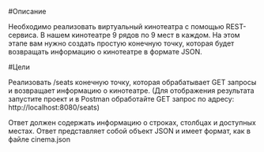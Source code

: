 #Описание

Необходимо реализовать виртуальный кинотеатра с помощью REST-сервиса.
В нашем кинотеатре 9 рядов по 9 мест в каждом. 
На этом этапе вам нужно создать простую конечную точку, которая будет возвращать информацию о кинотеатре в формате JSON.

#Цели

Реализовать /seats конечную точку, которая обрабатывает GET запросы и возвращает информацию о кинотеатре.
(Для отображения результата запустите проект и в Postman обработайте GET запрос по адресу: http://localhost:8080/seats)

Ответ должен содержать информацию о строках, столбцах и доступных местах. Ответ представляет собой объект JSON и имеет формат, как в файле cinema.json
